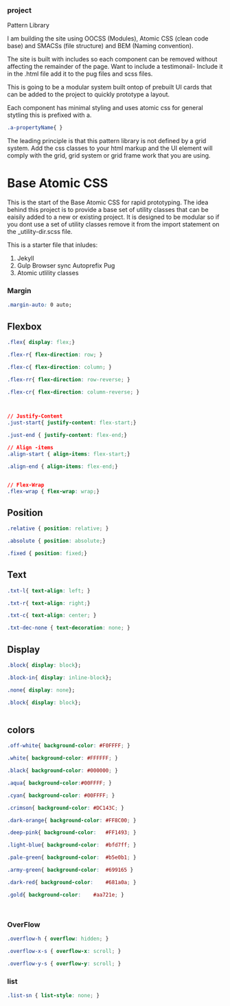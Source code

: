 ###  project 

Pattern Library 

I am building the site using OOCSS (Modules), Atomic CSS (clean code base) and SMACSs (file structure) and BEM (Naming convention). 

The site is built with includes so each component can be removed without affecting the remainder of the page.  Want to include a testimonail- Include it in the .html file add it to the pug files and scss files. 

This is going to be a modular system built ontop of prebuilt UI cards that can be added to the project to quickly prototype a layout. 

Each component has minimal styling and uses atomic css for general stytling this is prefixed with a. 

```css
.a-propertyName{ }
```
The leading principle is that this pattern library is not defined by a grid system. Add the css classes to your html markup and the UI element will comply with the grid, grid system or grid frame work that you are using. 



Base Atomic CSS     
=============================

This is the start of the Base Atomic CSS for rapid prototyping. The idea behind this project is to provide a base set of utility classes that can be eaisily added to a new or existing project. It is designed to be modular so if you dont use a set of utility classes remove it from the import statement on the _utility-dir.scss file. 


This is a starter file that inludes: 
1. Jekyll 
2. Gulp
    Browser sync 
    Autoprefix
    Pug 
3. Atomic utlility classes 


### Margin

```css
.margin-auto: 0 auto; 
```

## Flexbox 

```css
.flex{ display: flex;}

.flex-r{ flex-direction: row; }

.flex-c{ flex-direction: column; }

.flex-rr{ flex-direction: row-reverse; }

.flex-cr{ flex-direction: column-reverse; }



// Justify-Content
.just-start{ justify-content: flex-start;}

.just-end { justify-content: flex-end;}

// Align -items 
.align-start { align-items: flex-start;}

.align-end { align-items: flex-end;}


// Flex-Wrap 
.flex-wrap { flex-wrap: wrap;}

```

## Position
```css
.relative { position: relative; }

.absolute { position: absolute;}

.fixed { position: fixed;}
```

## Text
```css
.txt-l{ text-align: left; }

.txt-r{ text-align: right;}

.txt-c{ text-align: center; }

.txt-dec-none { text-decoration: none; }
```

## Display
```css
.block{ display: block}; 

.block-in{ display: inline-block}; 

.none{ display: none}; 

.block{ display: block}; 



```

## colors
```css
.off-white{ background-color: #F0FFFF; }

.white{ background-color: #FFFFFF; }

.black{ background-color: #000000; }

.aqua{ background-color:#00FFFF; }

.cyan{ background-color: #00FFFF; }

.crimson{ background-color: #DC143C; }

.dark-orange{ background-color: #FF8C00; }

.deep-pink{ background-color: 	#FF1493; }

.light-blue{ background-color: 	#bfd7ff; }

.pale-green{ background-color: 	#b5e0b1; }

.army-green{ background-color: 	#699165 }

.dark-red{ background-color: 	#681a0a; }

.gold{ background-color: 	#aa721e; }




```

### OverFlow 
```css
.overflow-h { overflow: hidden; }

.overflow-x-s { overflow-x: scroll; }

.overflow-y-s { overflow-y: scroll; }
```


### list
```css
.list-sn { list-style: none; }
```